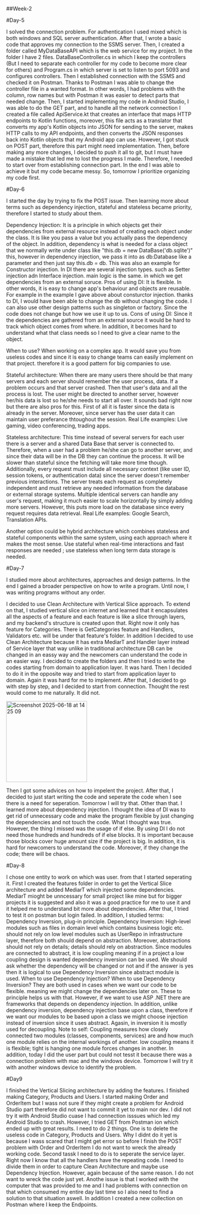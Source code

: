 
##Week-2 

#Day-5

I solved the connection problem. For authentication I used mixed which is both windows and SQL server authentication. After that, I wrote a basic code that approves my connection to the SSMS server. Then, I created a folder called MyDataBaseAPI which is the web service for my project. In the folder I have 2 files. DataBaseController.cs in which I keep the controllers (But I need to separate each controller for my code to become more clear for others) and Program.cs in which server is set to listen to port 5093 and configures controllers. Then I established connection with the SSMS and checked it on Postman. Thanks to Postman I was able to change the controller file in a wanted format. In other words, I had problems with the column, row names but with Postman it was easier to detect parts that needed change. Then, I started implementing my code in Android Studio, I was able to do the GET part, and to handle all the network connection I created a file called ApiService.kt that creates an interface that maps HTTP endpoints to Kotlin functions, moreover, this file acts as a translator that converts my app's Kotlin objects into JSON for sending to the server, makes HTTP calls to my  API endpoints, and then converts the JSON responses back into Kotlin objects that my Android app can use. However, I got stuck on POST part, therefore this part might need implementation. Then, before making any more changes, I decided to push it all to git, but I must have made a mistake that led me to lost the progress I made. Therefore, I needed to start over from establishing connection part. In the end I was able to achieve it but my code became messy. So, tomorrow I prioritize organizing my code first. 

#Day-6

I started the day by trying to fix the POST issue. Then learning more about terms such as dependency injection, stateful and stateless became priority, therefore I started to study about them.

Dependency Injection: It is a principle in which objects get their dependencies from external resource instead of creating each object under the class. It is like you pass a value but you actually pass the dependency of the object. In addition, dependency is what is needed for a class object that we normally write under class like "this.db = new DataBase('db.sqlite')" this, however in dependency injection, we pass it into as db:Database like a parameter and then just say this.db = db. This was also an example for Constructor injection. In DI there are several injection types. such as Setter injection adn Interface injection. main logic is the same. in which we get dependencies from an external soruce. 
            Pros of using DI: It is flexible. In other words, it is easy to change app's behaviour and objects are reusable. For example in the example I gave above about consturctor injection. thanks to DI, I would have been able to change the db without changing the code. I can also use other design patterns such as singleton or factory. Since the code does not change but how we use it up to us.
            Cons of using DI: Since it the dependencies are gathered from an external source it would be hard to track which object comes from where. In addition, it becomes hard to understand what that class needs so I need to give a clear name to the object.
            
When to use? When working on a complex app. It would save you from useless codes and since it is easy to change teams can easily implement on that project. therefore it is a good pattern for big companies to use.
        
Stateful architecture: When there are many users there should be that many servers and each server should remember the user process, data. If a problem occurs and that server crashed. Then that user's data and all the process is lost. The user might be directed to another server, however her/his data is lost so he/she needs to start all over. It sounds bad right now but there are also pros for this. First of all it is faster since the data is already in the server. Moreover, since server has the user data it can maintain user preferance thtoughout the session. 
        Real Life examples: Live gaming, video conferencing, trading apps.
        
Stateless architecture: This time instead of several servers for each user there is a server and a shared Data Base that server is connected to. Therefore, when a user had a problem he/she can go to another server, and since their data will be in the DB they can continue the process. It will be slower than stateful since the fetching will take more time though. Additionally, every request must include all necessary context (like user ID, session tokens, or authentication data) since the server doesn't remember previous interactions. The server treats each request as completely independent and must retrieve any needed information from the database or external storage systems. Multiple identical servers can handle any user's request, making it much easier to scale horizontally by simply adding more servers. However, this puts more load on the database since every request requires data retrieval.
        Real Life examples: Google Search, Translation APIs.
        
Another option could be hybrid architecture which combines stateless and stateful components within the same system, using each approach where it makes the most sense.
        Use stateful when real-time interactions and fast responses are needed ; use stateless when long term data storage is needed.

#Day-7

I studied more about architectures, approaches and design patterns. In the end I gained a broader perspective on how to write a program. Until now, I was writing programs without any order.

I decided to use Clean Architecture with Vertical Slice approach. To extend on that, I studied vertical slice on internet and learned that it encapsulates all the aspects of a feature and each feature is like a slice through layers, and my backend's structure is created upon that. Right now it only has feature for Categories. There is GetCategories feature and Handlers, Validators etc. will be under that feature's folder. In addition I decided to use Clean Architecture because it has extra MediarT and Handler layer instead of Service layer that way unlike in traditional architecture DB can be changed in an eassy way and the newcomers can understand the code in an easier way.
I decided to create the folders and then I tried to write the codes starting from domain to application layer. It was hard. Then I decided to do it in the opposite way and tried to start from application layer to domain. Again it was hard for me to implement. After that, I decided to go with step by step, and I decided to start from connection. Thought the rest would come to me naturally. It did not. 

<img width="217" alt="Screenshot 2025-06-18 at 14 25 09" src="https://github.com/user-attachments/assets/76d97fb0-f78a-4759-8c88-b53ec0d3d02f" />

Then I got some advices on how to impelent the project. After that, I decided to just start writing the code and seperate the code when I see there is a need for seperation. Tomorrow I will try that. 
Other than that. I learned more about dependency injection. I thought the idea of DI was to get rid of unnecessary code and make the program flexible by just changing the dependencies and not touch the code. What I thought was true. However, the thing I missed was the usage of if else. By using DI I do not need those hundreds and hundreds of if else blocks. It is important because those blocks cover huge amount size if the project is big. In addition, it is hard for newcomers to understand the code. Moreover, if they change the code; there will be chaos. 

#Day-8

I chose one entity to work on which was user. from that I started seperating it. First I created the features folder in order to get the Vertical Slice architecture and added MediarT which injected some dependencies. MediarT mioght be unncessary for small project like mine but for bigger projects it is suggested and also it was a good practice for me to use it and it helped me to understand bit more about dependencies. 
After that, I tried to test it on postman but login failed.
In addition, I studied terms: Dependency Inversion, plug-in principle.
Dependency Inversion: High-level modules such as files in domain level which contains business logic etc. should not rely on low level modules such as UserRepo in infrastructure layer, therefore both should depend on abstraction. Moreover, abstractions should not rely on details; details should rely on abstraction. Since modules are connected to abstract, it is low coupling meaning if in a project a low coupling design is wanted dependency inversion can be used. We should ask whether the dependency will be changed or not and if the answer is yes then it is logical to use Dependency Inversion since abstract module is used.
When to use Dependency Injection?
When to use Dependency Inversion?
They are both used in cases when we want our code to be flexible. meaning we might change the dependencies later on. These to principle helps us with that. However, if we want to use ASP .NET there are frameworks that depends on dependency injection. In addition, unlike dependency inversion, dependency injection base upon a class, therefore if we want our modules 
to be based upon a class we might choose injection instead of inversion since it uses abstract. Agasin, in inversion it is mostly used for decoupling.
Note to self: Coupling measures how closely connected two modules  (classes, components, services) are and how much one module relies on the internal workings of another. 
low coupling means it is flexible; tight is hanging one module forces changes in another.
In addition, today I did the user part but could not tesst it because there was a connection problem with mac and the windows device. Tomorrow I will try it with another windows device to identify the problem.

#Day9

I finished the Vertical Slicing architecture by adding the features. I finished making Category, Products and Users. I started making Order and OrderItem but I wass not sure if they might create a problem for Android Studio part therefore did not want to commit it yet to main nor dev. I did not try it with Android Studio cuase I had connection isssues which led my Android Studio to crash. However, I tried GET from Postman ion which ended up with great results. 
I need to do 2 things. One is to delete the useless code in Category, Products and Users. Why I didnt do it yet is because I wass scared that I might get error so before I finish the POST problem with Order and OrderItem I do not want to wreck the already working code. Second tassk I need to do is to seperate the service layer. Right now I know that all the handlers have the repeating code. I need to divide them in order to capture Clean Architecture and maybe use Dependency Injection. However, again because of the same reason. I do not want to wreck the code just yet. Anothe issue is that I worked with the computer that was provided to me and I had problems with connection on that which consumed my entire day last time so I also need to find a solution to that situation aswell. In addition I created a new collection on Postman where I keep the Endpoints.








